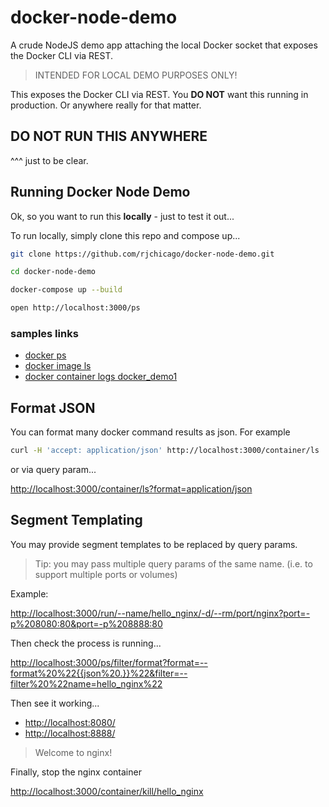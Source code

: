 # docker-node-demo

A crude NodeJS demo app attaching the local Docker socket that exposes the Docker CLI via REST.

> INTENDED FOR LOCAL DEMO PURPOSES ONLY!

This exposes the Docker CLI via REST. You **DO NOT** want this running in production. Or anywhere really for that matter.

## DO NOT RUN THIS ANYWHERE

^^^ just to be clear.

## Running Docker Node Demo

Ok, so you want to run this **locally** - just to test it out...

To run locally, simply clone this repo and compose up...

``` sh
git clone https://github.com/rjchicago/docker-node-demo.git

cd docker-node-demo

docker-compose up --build

open http://localhost:3000/ps
```

### samples links

* [docker ps](http://localhost:3000/ps)
* [docker image ls](http://localhost:3000/image/ls)
* [docker container logs docker_demo1](http://localhost:3000/container/logs/docker_demo1)

## Format JSON

You can format many docker command results as json. For example

``` sh
curl -H 'accept: application/json' http://localhost:3000/container/ls | jq
```

or via query param...

<http://localhost:3000/container/ls?format=application/json>

## Segment Templating

You may provide segment templates to be replaced by query params.

> Tip: you may pass multiple query params of the same name. (i.e. to support multiple ports or volumes)

Example:

<http://localhost:3000/run/--name/hello_nginx/-d/--rm/port/nginx?port=-p%208080:80&port=-p%208888:80>

Then check the process is running...

<http://localhost:3000/ps/filter/format?format=--format%20%22{{json%20.}}%22&filter=--filter%20%22name=hello_nginx%22>

Then see it working...

* <http://localhost:8080/>
* <http://localhost:8888/>

> Welcome to nginx!

Finally, stop the nginx container

<http://localhost:3000/container/kill/hello_nginx>
